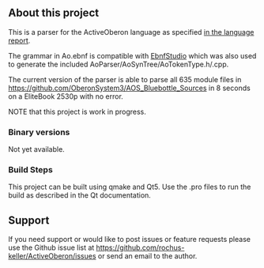 ## About this project

This is a parser for the ActiveOberon language as specified [in the language report](https://web.archive.org/web/20110524062849/http://bluebottle.ethz.ch/languagereport/ActiveReport.pdf).

The grammar in Ao.ebnf is compatible with [EbnfStudio](https://github.com/rochus-keller/EbnfStudio) which was also used to generate the included AoParser/AoSynTree/AoTokenType.h/.cpp. 

The current version of the parser is able to parse all 635 module files in https://github.com/OberonSystem3/AOS_Bluebottle_Sources in 8 seconds on a EliteBook 2530p with no error.

NOTE that this project is work in progress.


### Binary versions

Not yet available.

### Build Steps

This project can be built using qmake and Qt5. Use the .pro files to run the build as described in the Qt documentation. 

## Support

If you need support or would like to post issues or feature requests please use the Github issue list at https://github.com/rochus-keller/ActiveOberon/issues or send an email to the author.


